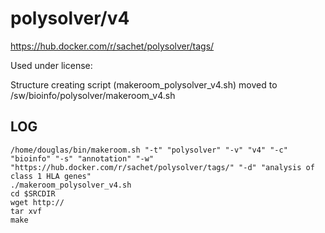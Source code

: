 polysolver/v4
========================

<https://hub.docker.com/r/sachet/polysolver/tags/>

Used under license:



Structure creating script (makeroom_polysolver_v4.sh) moved to /sw/bioinfo/polysolver/makeroom_v4.sh

LOG
---

    /home/douglas/bin/makeroom.sh "-t" "polysolver" "-v" "v4" "-c" "bioinfo" "-s" "annotation" "-w" "https://hub.docker.com/r/sachet/polysolver/tags/" "-d" "analysis of class 1 HLA genes"
    ./makeroom_polysolver_v4.sh
    cd $SRCDIR
    wget http://
    tar xvf 
    make

